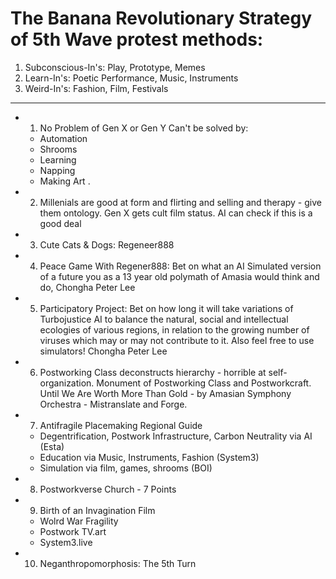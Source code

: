 

# The Banana Revolutionary Strategy of 5th Wave protest methods:

1. Subconscious-In's: Play, Prototype, Memes
2. Learn-In's: Poetic Performance, Music, Instruments
3. Weird-In's: Fashion, Film, Festivals






----
- 1. No Problem of Gen X or Gen Y Can't be solved by:
	- Automation
	- Shrooms
	- Learning
	- Napping
	- Making Art .
- 2. Millenials are good at form and flirting and selling and therapy - give them ontology. Gen X gets cult film status. AI can check if this is a good deal
- 3. Cute Cats & Dogs: Regeneer888
- 4. Peace Game With Regener888: Bet on what an AI Simulated version of a future you as a 13 year old polymath of Amasia would think and do, Chongha Peter Lee
- 5. Participatory Project: Bet on how long it will take variations of Turbojustice AI to balance the natural, social and intellectual ecologies of various regions, in relation to the growing number of viruses which may or may not contribute to it. Also feel free to use simulators! Chongha Peter Lee
- 6. Postworking Class deconstructs hierarchy - horrible at self-organization. Monument of Postworking Class and Postworkcraft. Until We Are Worth More Than Gold - by Amasian Symphony Orchestra - Mistranslate and Forge.
- 7. Antifragile Placemaking Regional Guide
	- Degentrification, Postwork Infrastructure, Carbon Neutrality via AI (Esta)
	- Education via Music, Instruments, Fashion (System3)
	- Simulation via film, games, shrooms (BOI)
- 8. Postworkverse Church - 7 Points
- 9. Birth of an Invagination Film
	- Wolrd War Fragility
	- Postwork TV.art
	- System3.live
- 10. Neganthropomorphosis: The 5th Turn